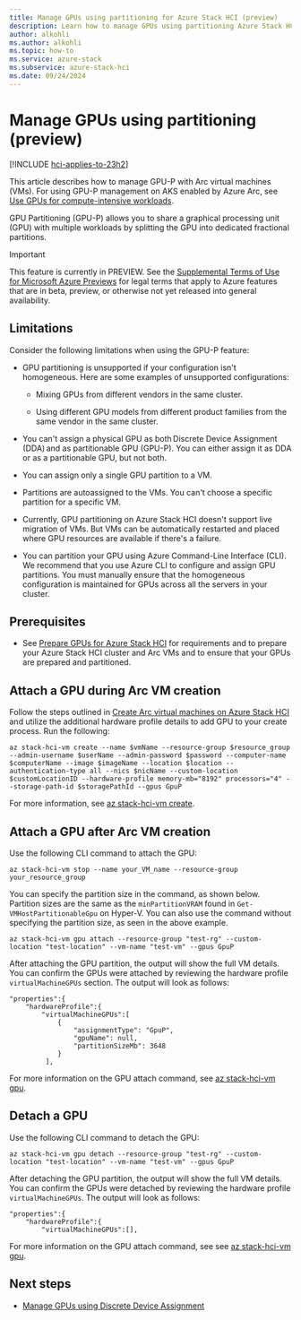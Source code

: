 ```yaml
---
title: Manage GPUs using partitioning for Azure Stack HCI (preview)
description: Learn how to manage GPUs using partitioning Azure Stack HCI (preview).
author: alkohli
ms.author: alkohli
ms.topic: how-to
ms.service: azure-stack
ms.subservice: azure-stack-hci
ms.date: 09/24/2024
---
```


# Manage GPUs using partitioning (preview)

[!INCLUDE [hci-applies-to-23h2](../../includes/hci-applies-to-23h2.md)]

This article describes how to manage GPU-P with Arc virtual machines (VMs). For using GPU-P management on AKS enabled by Azure Arc, see [Use GPUs for compute-intensive workloads](/azure/aks/hybrid/deploy-gpu-node-pool#create-a-new-workload-cluster-with-a-gpu-enabled-node-pool).

GPU Partitioning (GPU-P) allows you to share a graphical processing unit (GPU) with multiple workloads by splitting the GPU into dedicated fractional partitions.

> [!IMPORTANT]
> This feature is currently in PREVIEW. See the [Supplemental Terms of Use for Microsoft Azure Previews](https://azure.microsoft.com/support/legal/preview-supplemental-terms/) for legal terms that apply to Azure features that are in beta, preview, or otherwise not yet released into general availability.

## Limitations

Consider the following limitations when using the GPU-P feature:

- GPU partitioning is unsupported if your configuration isn't homogeneous. Here are some examples of unsupported configurations:

    - Mixing GPUs from different vendors in the same cluster.

    - Using different GPU models from different product families from the same vendor in the same cluster.

- You can't assign a physical GPU as both Discrete Device Assignment (DDA) and as partitionable GPU (GPU-P). You can either assign it as DDA or as a partitionable GPU, but not both.

- You can assign only a single GPU partition to a VM.

- Partitions are autoassigned to the VMs. You can't choose a specific partition for a specific VM.

- Currently, GPU partitioning on Azure Stack HCI doesn't support live migration of VMs. But VMs can be automatically restarted and placed where GPU resources are available if there's a failure.

- You can partition your GPU using Azure Command-Line Interface (CLI). We recommend that you use Azure CLI to configure and assign GPU partitions. You must manually ensure that the homogeneous configuration is maintained for GPUs across all the servers in your cluster.

## Prerequisites

- See [Prepare GPUs for Azure Stack HCI](./gpu-manage-via-partitioning.md) for requirements and to prepare your Azure Stack HCI cluster and Arc VMs and to ensure that your GPUs are prepared and partitioned.

## Attach a GPU during Arc VM creation

Follow the steps outlined in [Create Arc virtual machines on Azure Stack HCI](create-arc-virtual-machines.md?tabs=azurecli) and utilize the additional hardware profile details to add GPU to your create process. Run the following:

```azurecli
az stack-hci-vm create --name $vmName --resource-group $resource_group --admin-username $userName --admin-password $password --computer-name $computerName --image $imageName --location $location --authentication-type all --nics $nicName --custom-location $customLocationID --hardware-profile memory-mb="8192" processors="4" --storage-path-id $storagePathId --gpus GpuP
```

For more information, see [az stack-hci-vm create](/cli/azure/stack-hci-vm).

## Attach a GPU after Arc VM creation

Use the following CLI command to attach the GPU:

```azurecli
az stack-hci-vm stop --name your_VM_name --resource-group your_resource_group
```

You can specify the partition size in the command, as shown below. Partition sizes are the same as the `minPartitionVRAM` found in `Get-VMHostPartitionableGpu` on Hyper-V. You can also use the command without specifying the partition size, as seen in the above example.  

```azurecli
az stack-hci-vm gpu attach --resource-group "test-rg" --custom-location "test-location" --vm-name "test-vm" --gpus GpuP
```

After attaching the GPU partition, the output will show the full VM details. You can confirm the GPUs were attached by reviewing the hardware profile `virtualMachineGPUs` section. The output will look as follows:

```azurecli
"properties":{
	"hardwareProfile":{
		"virtualMachineGPUs":[
			{
				"assignmentType": "GpuP",
				"gpuName": null,
				"partitionSizeMb": 3648
			}
         ],
```

For more information on the GPU attach command, see [az stack-hci-vm gpu](/cli/azure/stack-hci-vm/gpu).

## Detach a GPU

Use the following CLI command to detach the GPU:

```azurecli
az stack-hci-vm gpu detach --resource-group "test-rg" --custom-location "test-location" --vm-name "test-vm" --gpus GpuP
```

After detaching the GPU partition, the output will show the full VM details. You can confirm the GPUs were detached by reviewing the hardware profile `virtualMachineGPUs`. The output will look as follows:

```azurecli
"properties":{
	"hardwareProfile":{
		"virtualMachineGPUs":[],
```

For more information on the GPU attach command, see see [az stack-hci-vm gpu](/cli/azure/stack-hci-vm/gpu).

## Next steps

- [Manage GPUs using Discrete Device Assignment](./gpu-manage-via-device.md)